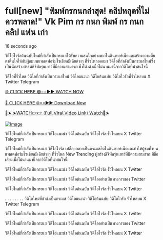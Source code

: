 # full[new] "พิมพ์กรกนกล่าสุด! คลิปหลุดที่ไม่ควรพลาด!" Vk Pim กร กนก พิมพ์ กร กนก คลิป แฟน เก่า


18 seconds ago

วิดีโอไวรัลต้นฉบับใหม่ที่กำลังเป็นกระแสได้รับความสนใจอย่างมากในอินเทอร์เน็ตและสร้างความตื่นตาตื่นใจให้กับผู้ชมบนแพลตฟอร์มโซเชียลมีเดียต่างๆ ที่รั่วไหลออกมา วิดีโอที่กำลังเป็นกระแสใหม่ซึ่งเป็นนักสร้างสรรค์ดิจิทัลรุ่นเยาว์ที่มีความสามารถเพิ่งโด่งดังเมื่อไม่นานมานี้จากวิดีโอที่น่าสนใจนี้

วิดีโอที่รั่วไหล วิดีโอที่กำลังเป็นกระแสใหม่ วิดีโอแนะนำ วิดีโอต้นฉบับ วิดีโอไวรัลที่รั่วไหลบน X Twitter Telegram


[🌐 𝖢𝖫𝖨𝖢𝖪 𝖧𝖤𝖱𝖤 🟢==►► 𝖶𝖠𝖳𝖢𝖧 𝖭𝖮𝖶](https://tania-chudche-sir.blogspot.com/2024/07/updated-videos.html)

[🔴 𝖢𝖫𝖨𝖢𝖪 𝖧𝖤𝖱𝖤 🌐==►► 𝖣𝗈𝗐𝗇𝗅𝗈𝖺𝖽 𝖭𝗈𝗐](https://tania-chudche-sir.blogspot.com/2024/07/updated-videos.html)

[🔴➤ ➤WATCH👉👉 (𝖥𝗎𝗅𝗅 𝖵𝗂𝗋𝖺𝗅 𝖵𝗂𝖽𝖾𝗈 𝖫𝗂𝗇𝗄) 𝖶𝖺𝗍𝖼𝗁🔴➤](https://tania-chudche-sir.blogspot.com/2024/07/updated-videos.html)

[![Image](https://github.com/user-attachments/assets/5730ee04-2957-421a-84a1-685c71776fa8)](https://tania-chudche-sir.blogspot.com/2024/07/updated-videos.html)

วิดีโอใหม่ที่กำลังเป็นกระแส วิดีโอแนะนำ วิดีโอต้นฉบับ วิดีโอไวรัล รั่วไหลบน X Twitter Telegram

วิดีโอใหม่ที่กำลังเป็นกระแส วิดีโอไวรัล เปลือยกลายเป็นกระแสฮิตในอินเทอร์เน็ตและทำให้ผู้ชมทึ่งบนแพลตฟอร์มโซเชียลมีเดียต่างๆ ที่รั่วไหล New Trending ผู้สร้างดิจิทัลรุ่นเยาว์ที่มีความสามารถ มีชื่อเสียงเมื่อไม่นานมานี้จากวิดีโอที่น่าสนใจนี้

วิดีโอใหม่ที่กำลังเป็นกระแส วิดีโอแนะนำ วิดีโอต้นฉบับ วิดีโอไวรัล รั่วไหลบน X Twitter

วิดีโอใหม่ที่กำลังเป็นกระแส วิดีโอแนะนำ วิดีโอต้นฉบับ วิดีโออย่างเป็นทางการของ Twitter

วิดีโอใหม่ที่กำลังเป็นกระแส วิดีโอแนะนำ วิดีโอต้นฉบับ วิดีโอไวรัล รั่วไหลบน X Twitter

. . . . . . . . วิดีโอใหม่ที่กำลังเป็นกระแส วิดีโอแนะนำ วิดีโอต้นฉบับ วิดีโอไวรัล รั่วไหลบน X Twitter Telegram

วิดีโอใหม่ที่กำลังเป็นกระแส วิดีโอแนะนำ วิดีโอต้นฉบับ วิดีโอไวรัล รั่วไหลบน X Twitter

วิดีโอใหม่ที่กำลังเป็นกระแส วิดีโอแนะนำ วิดีโอต้นฉบับ วิดีโออย่างเป็นทางการของ Twitter

วิดีโอใหม่ที่กำลังเป็นกระแส วิดีโอแนะนำ วิดีโอต้นฉบับ วิดีโอไวรัล รั่วไหลบน X Twitter